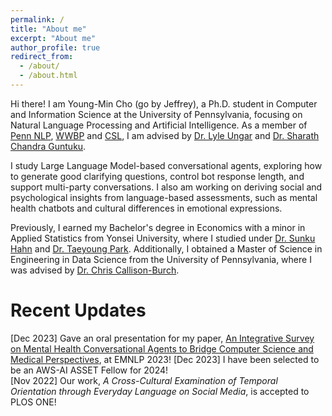 ```yaml
---
permalink: /
title: "About me"
excerpt: "About me"
author_profile: true
redirect_from: 
  - /about/
  - /about.html
---
```


Hi there! I am Young-Min Cho (go by Jeffrey), a Ph.D. student in Computer and Information Science at the University of Pennsylvania, focusing on Natural Language Processing and Artificial Intelligence. As a member of [Penn NLP](https://nlp.cis.upenn.edu/), [WWBP](https://wwbp.org/) and [CSL](https://csl-lab-upenn.github.io/), I am advised by [Dr. Lyle Ungar](https://www.cis.upenn.edu/~ungar/) and [Dr. Sharath Chandra Guntuku](https://sharathg.cis.upenn.edu/).   

I study Large Language Model-based conversational agents, exploring how to generate good clarifying questions, control bot response length, and support multi-party conversations. I also am working on deriving social and psychological insights from language-based assessments, such as mental health chatbots and cultural differences in emotional expressions.

Previously, I earned my Bachelor's degree in Economics with a minor in Applied Statistics from Yonsei University, where I studied under [Dr. Sunku Hahn](https://web.yonsei.ac.kr/sunkuhahn/index.htm) and [Dr. Taeyoung Park](https://dslab-with.github.io/web/). Additionally, I obtained a Master of Science in Engineering in Data Science from the University of Pennsylvania, where I was advised by [Dr. Chris Callison-Burch](https://www.cis.upenn.edu/~ccb/).

# Recent Updates
[Dec 2023] Gave an oral presentation for my paper, [An Integrative Survey on Mental Health Conversational Agents to Bridge Computer Science and Medical Perspectives](https://arxiv.org/abs/2310.17017), at EMNLP 2023!
[Dec 2023] I have been selected to be an AWS-AI ASSET Fellow for 2024!  
[Nov 2022] Our work, *A Cross-Cultural Examination of Temporal Orientation through Everyday Language on Social Media*, is accepted to PLOS ONE!



